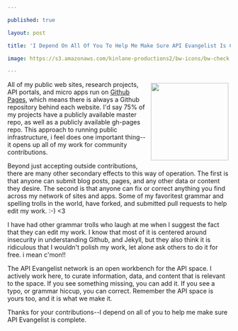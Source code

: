 ---
published: true
layout: post
title: 'I Depend On All Of You To Help Me Make Sure API Evangelist Is Complete'
image: https://s3.amazonaws.com/kinlane-productions2/bw-icons/bw-check.png
---

<p><img style="padding: 5px;" src="https://s3.amazonaws.com/kinlane-productions2/bw-icons/bw-check.png" alt="" width="175" align="right" />
<p>All of my public web sites, research projects, API portals, and micro apps run on <a href="https://pages.github.com/">Github Pages</a>, which means there is always a Github repository behind each website. I'd say 75% of my projects have a publicly available master repo, as well as a publicly available gh-pages repo. This approach to running public infrastructure, i feel does one important thing--it opens up all of my work for community contributions.
<p>Beyond just accepting outside contributions, there are many other secondary effects to this way of operation. The first is that anyone can submit blog posts, pages, and any other data or content they desire. The second is that anyone can fix or correct anything you find across my network of sites and apps. Some of my favoritest grammar and spelling trolls in the world, have forked, and submitted pull requests to help edit my work. :-) &lt;3
<p>I have had other grammar trolls who laugh at me when I suggest the fact that they can edit my work. I know that most of it is centered around insecurity in understanding Github, and Jekyll, but they also think it is ridiculous that I wouldn't polish my work, let alone ask others to do it for free. i mean c'mon!!
<p>The API Evangelist network is an open workbench for the API space. I actively work here, to curate information, data, and content that is relevant to the space. If you see something missing, you can add it. If you see a typo, or grammar hiccup, you can correct. Remember the API space is yours too, and it is what we make it.
<p>Thanks for your contributions--I depend on all of you to help me make sure API Evangelist is complete.&nbsp;

